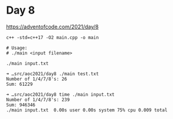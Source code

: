 # Day 8

https://adventofcode.com/2021/day/8

```
c++ -std=c++17 -O2 main.cpp -o main

# Usage:
# ./main <input filename>

./main input.txt
```

```
➜ …src/aoc2021/day8 ./main test.txt
Number of 1/4/7/8's: 26
Sum: 61229

➜ …src/aoc2021/day8 time ./main input.txt
Number of 1/4/7/8's: 239
Sum: 946346
./main input.txt  0.00s user 0.00s system 75% cpu 0.009 total
```
